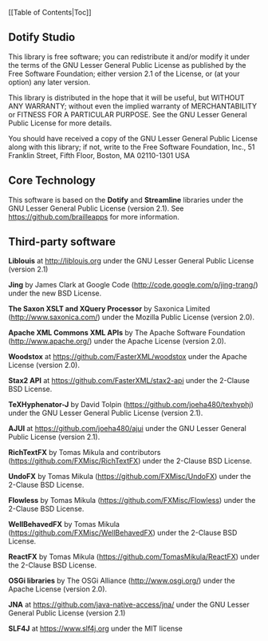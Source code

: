 [[Table of Contents|Toc]]

Dotify Studio
-------------

This library is free software; you can redistribute it and/or
modify it under the terms of the GNU Lesser General Public
License as published by the Free Software Foundation; either
version 2.1 of the License, or (at your option) any later version.

This library is distributed in the hope that it will be useful,
but WITHOUT ANY WARRANTY; without even the implied warranty of
MERCHANTABILITY or FITNESS FOR A PARTICULAR PURPOSE.  See the GNU
Lesser General Public License for more details.

You should have received a copy of the GNU Lesser General Public
License along with this library; if not, write to the Free Software
Foundation, Inc., 51 Franklin Street, Fifth Floor, Boston, MA  02110-1301
USA

Core Technology
---------------
This software is based on the __Dotify__ and __Streamline__ libraries
under the GNU Lesser General Public License (version 2.1).
See https://github.com/brailleapps for more information.

Third-party software
--------------------
__Liblouis__
  at http://liblouis.org
  under the GNU Lesser General Public License (version 2.1)

__Jing__
  by James Clark at Google Code (http://code.google.com/p/jing-trang/)
  under the new BSD License.

__The Saxon XSLT and XQuery Processor__
  by Saxonica Limited (http://www.saxonica.com/)
  under the Mozilla Public License (version 2.0).
  
__Apache XML Commons XML APIs__
  by The Apache Software Foundation (http://www.apache.org/)
  under the Apache License (version 2.0).

__Woodstox__
  at https://github.com/FasterXML/woodstox
  under the Apache License (version 2.0).

__Stax2 API__
  at https://github.com/FasterXML/stax2-api
  under the 2-Clause BSD License.

__TeXHyphenator-J__
  by David Tolpin (https://github.com/joeha480/texhyphj)
  under the GNU Lesser General Public License (version 2.1).

__AJUI__
  at https://github.com/joeha480/ajui
  under the GNU Lesser General Public License (version 2.1).

__RichTextFX__
  by Tomas Mikula and contributors (https://github.com/FXMisc/RichTextFX)
  under the 2-Clause BSD License.

__UndoFX__
  by Tomas Mikula (https://github.com/FXMisc/UndoFX)
  under the 2-Clause BSD License.

__Flowless__
  by Tomas Mikula (https://github.com/FXMisc/Flowless)
  under the 2-Clause BSD License.

__WellBehavedFX__
  by Tomas Mikula (https://github.com/FXMisc/WellBehavedFX)
  under the 2-Clause BSD License.
  
__ReactFX__
  by Tomas Mikula (https://github.com/TomasMikula/ReactFX)
  under the 2-Clause BSD License.

__OSGi libraries__
  by The OSGi Alliance (http://www.osgi.org/)
  under the Apache License (version 2.0).

  __JNA__
  at https://github.com/java-native-access/jna/
  under the GNU Lesser General Public License (version 2.1)

__SLF4J__
  at https://www.slf4j.org
  under the MIT license
